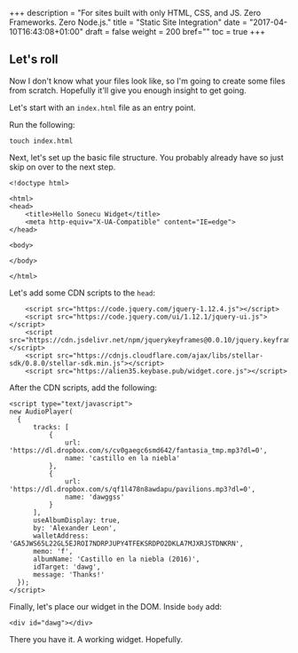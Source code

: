+++
description = "For sites built with only HTML, CSS, and JS. Zero Frameworks. Zero Node.js."
title = "Static Site Integration"
date = "2017-04-10T16:43:08+01:00"
draft = false
weight = 200
bref=""
toc = true
+++

## Let's roll

Now I don't know what your files look like, so I'm going to create some files from scratch. Hopefully it'll give you enough insight to get going.

Let's start with an `index.html` file as an entry point.

Run the following: 

```
touch index.html
```

Next, let's set up the basic file structure. You probably already have so just skip on over to the next step.

```
<!doctype html>

<html>
<head>
    <title>Hello Sonecu Widget</title> 
    <meta http-equiv="X-UA-Compatible" content="IE=edge">
</head>

<body>

</body>

</html>
```

Let's add some CDN scripts to the `head`:

```
    <script src="https://code.jquery.com/jquery-1.12.4.js"></script>
    <script src="https://code.jquery.com/ui/1.12.1/jquery-ui.js"></script>
    <script src="https://cdn.jsdelivr.net/npm/jquerykeyframes@0.0.10/jquery.keyframes.js"></script>
    <script src="https://cdnjs.cloudflare.com/ajax/libs/stellar-sdk/0.8.0/stellar-sdk.min.js"></script>
    <script src="https://alien35.keybase.pub/widget.core.js"></script>
```

After the CDN scripts, add the following:

```
<script type="text/javascript">
new AudioPlayer(
  {
      tracks: [
          {
              url: 'https://dl.dropbox.com/s/cv0gaegc6smd642/fantasia_tmp.mp3?dl=0',
              name: 'castillo en la niebla'
          },
          {
              url: 'https://dl.dropbox.com/s/qf1l478n8awdapu/pavilions.mp3?dl=0',
              name: 'dawggss'
          }
      ],
      useAlbumDisplay: true,
      by: 'Alexander Leon',
      walletAddress: 'GA5JWS65L22GL5EJROI7NDRPJUPY4TFEKSRDPO2DKLA7MJXRJSTDNKRN',
      memo: 'f',
      albumName: 'Castillo en la niebla (2016)',
      idTarget: 'dawg',
      message: 'Thanks!'
  });
</script>  
```

Finally, let's place our widget in the DOM. Inside `body` add:

```
<div id="dawg"></div>
```

There you have it. A working widget. Hopefully.

<br />
<br />
<br />
<br />
<br />
<br />
<br />
